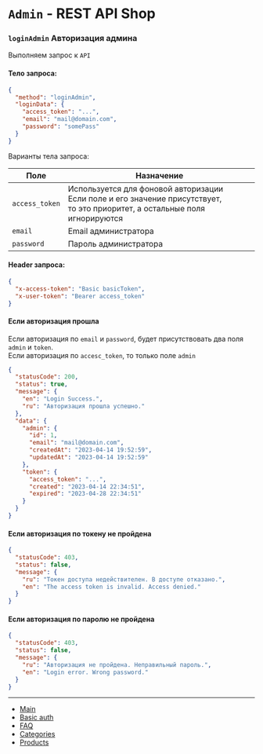 # `Admin` - REST API Shop

### `loginAdmin` Авторизация админа

Выполняем запрос к `API`

#### Тело запроса:

```json
{
  "method": "loginAdmin",
  "loginData": {
	"access_token": "...",
	"email": "mail@domain.com",
	"password": "somePass"
  }
}
```

Варианты тела запроса:

| Поле  |Назначение  |
| ------------ | ------------ |
|`access_token` | Используется для фоновой авторизации <br> Если поле и его значение присутствует,<br>то это приоритет, а остальные поля игнорируются |
| `email` | Email администратора |
| `password` | Пароль администратора |

#### Header запроса:

```json
{
  "x-access-token": "Basic basicToken",
  "x-user-token": "Bearer access_token"
}
```

#### Если авторизация прошла

Если авторизация по `email` и `password`, будет присутствовать два поля `admin` и `token`.
<br>
Если авторизация по `accesc_token`, то только поле `admin`

```json
{
  "statusCode": 200,
  "status": true,
  "message": {
	"en": "Login Success.",
	"ru": "Авторизация прошла успешно."
  },
  "data": {
	"admin": {
	  "id": 1,
	  "email": "mail@domain.com",
	  "createdAt": "2023-04-14 19:52:59",
	  "updatedAt": "2023-04-14 19:52:59"
	},
	"token": {
	  "access_token": "...",
	  "created": "2023-04-14 22:34:51",
	  "expired": "2023-04-28 22:34:51"
	}
  }
}
```

#### Если авторизация по токену не пройдена

```json
{
  "statusCode": 403,
  "status": false,
  "message": {
	"ru": "Токен доступа недействителен. В доступе отказано.",
	"en": "The access token is invalid. Access denied."
  }
}
```

#### Если авторизация по паролю не пройдена

```json
{
  "statusCode": 403,
  "status": false,
  "message": {
	"ru": "Авторизация не пройдена. Неправильный пароль.",
	"en": "Login error. Wrong password."
  }
}
```

---

- [Main](../README.md "Main")
- [Basic auth](../1.%20basic%20auth/README.md "Basic auth")
- [FAQ](../2.%20faq/README.md "FAQ")
- [Categories](../3.%20categories/README.md "Categories")
- [Products](../4.%20products/README.md "Products")